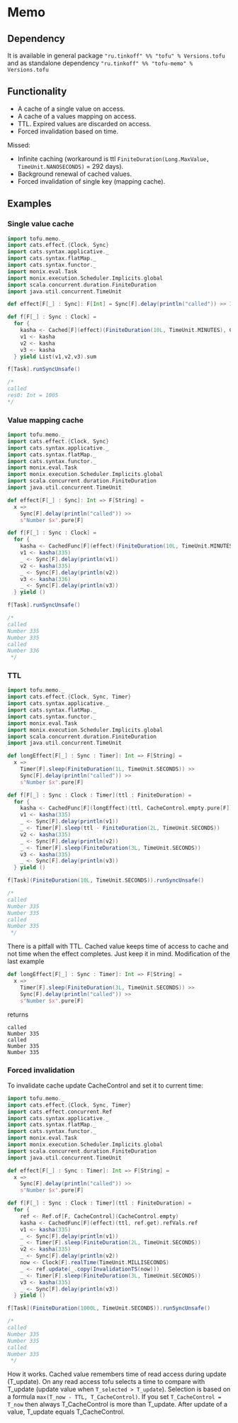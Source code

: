 # Memo

## Dependency
It is available in general package `"ru.tinkoff" %% "tofu" % Versions.tofu` and as standalone dependency `"ru.tinkoff" %% "tofu-memo" % Versions.tofu`

## Functionality
* A cache of a single value on access.
* A cache of a values mapping on access.
* TTL. Expired values are discarded on access.
* Forced invalidation based on time.

Missed:
* Infinite caching (workaround is ttl `FiniteDuration(Long.MaxValue, TimeUnit.NANOSECONDS)` = 292 days).
* Background renewal of cached values.
* Forced invalidation of single key (mapping cache).

## Examples
### Single value cache
```scala
import tofu.memo._
import cats.effect.{Clock, Sync}
import cats.syntax.applicative._
import cats.syntax.flatMap._
import cats.syntax.functor._
import monix.eval.Task
import monix.execution.Scheduler.Implicits.global
import scala.concurrent.duration.FiniteDuration
import java.util.concurrent.TimeUnit

def effect[F[_] : Sync]: F[Int] = Sync[F].delay(println("called")) >> 335.pure[F]

def f[F[_] : Sync : Clock] =
  for {
    kasha <- Cached[F](effect)(FiniteDuration(10L, TimeUnit.MINUTES), CacheControl.empty.pure[F]).ref
    v1 <- kasha
    v2 <- kasha
    v3 <- kasha
  } yield List(v1,v2,v3).sum

f[Task].runSyncUnsafe()

/*
called
res0: Int = 1005
*/
```
### Value mapping cache
```scala
import tofu.memo._
import cats.effect.{Clock, Sync}
import cats.syntax.applicative._
import cats.syntax.flatMap._
import cats.syntax.functor._
import monix.eval.Task
import monix.execution.Scheduler.Implicits.global
import scala.concurrent.duration.FiniteDuration
import java.util.concurrent.TimeUnit

def effect[F[_] : Sync]: Int => F[String] =
  x => 
    Sync[F].delay(println("called")) >> 
    s"Number $x".pure[F]

def f[F[_] : Sync : Clock] =
  for {
    kasha <- CachedFunc[F](effect)(FiniteDuration(10L, TimeUnit.MINUTES), CacheControl.empty.pure[F]).refVals.ref
    v1 <- kasha(335)
    _ <- Sync[F].delay(println(v1))
    v2 <- kasha(335)
    _ <- Sync[F].delay(println(v2))
    v3 <- kasha(336)
    _ <- Sync[F].delay(println(v3))
  } yield ()

f[Task].runSyncUnsafe()

/*
called
Number 335
Number 335
called
Number 336
 */
```

### TTL
```scala
import tofu.memo._
import cats.effect.{Clock, Sync, Timer}
import cats.syntax.applicative._
import cats.syntax.flatMap._
import cats.syntax.functor._
import monix.eval.Task
import monix.execution.Scheduler.Implicits.global
import scala.concurrent.duration.FiniteDuration
import java.util.concurrent.TimeUnit

def longEffect[F[_] : Sync : Timer]: Int => F[String] =
  x =>
    Timer[F].sleep(FiniteDuration(1L, TimeUnit.SECONDS)) >>
    Sync[F].delay(println("called")) >>
    s"Number $x".pure[F]

def f[F[_] : Sync : Clock : Timer](ttl : FiniteDuration) =
  for {
    kasha <- CachedFunc[F](longEffect)(ttl, CacheControl.empty.pure[F]).refVals.ref
    v1 <- kasha(335)
    _ <- Sync[F].delay(println(v1))
    _ <- Timer[F].sleep(ttl - FiniteDuration(2L, TimeUnit.SECONDS))
    v2 <- kasha(335)
    _ <- Sync[F].delay(println(v2))
    _ <- Timer[F].sleep(FiniteDuration(3L, TimeUnit.SECONDS))
    v3 <- kasha(335)
    _ <- Sync[F].delay(println(v3))
  } yield ()

f[Task](FiniteDuration(10L, TimeUnit.SECONDS)).runSyncUnsafe()

/*
called
Number 335
Number 335
called
Number 335
 */
```
There is a pitfall with TTL. Cached value keeps time of access to cache and not time when the effect completes. Just keep it in mind. Modification of the last example 
```scala
def longEffect[F[_] : Sync : Timer]: Int => F[String] =
  x =>
    Timer[F].sleep(FiniteDuration(3L, TimeUnit.SECONDS)) >>
    Sync[F].delay(println("called")) >>
    s"Number $x".pure[F]
```
returns

```
called
Number 335
called
Number 335
Number 335
```
### Forced invalidation
To invalidate cache update CacheControl and set it to current time:
```scala
import tofu.memo._
import cats.effect.{Clock, Sync, Timer}
import cats.effect.concurrent.Ref
import cats.syntax.applicative._
import cats.syntax.flatMap._
import cats.syntax.functor._
import monix.eval.Task
import monix.execution.Scheduler.Implicits.global
import scala.concurrent.duration.FiniteDuration
import java.util.concurrent.TimeUnit

def effect[F[_] : Sync : Timer]: Int => F[String] =
  x =>
    Sync[F].delay(println("called")) >>
    s"Number $x".pure[F]

def f[F[_] : Sync : Clock : Timer](ttl : FiniteDuration) =
  for {
    ref <- Ref.of[F, CacheControl](CacheControl.empty)
    kasha <- CachedFunc[F](effect)(ttl, ref.get).refVals.ref
    v1 <- kasha(335)
    _ <- Sync[F].delay(println(v1))
    _ <- Timer[F].sleep(FiniteDuration(2L, TimeUnit.SECONDS))
    v2 <- kasha(335)
    _ <- Sync[F].delay(println(v2))
    now <- Clock[F].realTime(TimeUnit.MILLISECONDS)
    _ <- ref.update(_.copy(InvalidationTS(now)))
    _ <- Timer[F].sleep(FiniteDuration(3L, TimeUnit.SECONDS))
    v3 <- kasha(335)
    _ <- Sync[F].delay(println(v3))
  } yield ()

f[Task](FiniteDuration(1000L, TimeUnit.SECONDS)).runSyncUnsafe()

/*
called
Number 335
Number 335
called
Number 335
 */
```
How it works. Cached value remembers time of read access during update (T_update). On any read access tofu selects a time to compare with T_update (update value when `T_selected > T_update`). Selection is based on a formula `max(T_now - TTL, T_CacheControl)`. If you set `T_CacheControl = T_now` then always T_CacheControl is more than T_update. After update of a value, T_update equals T_CacheControl.
